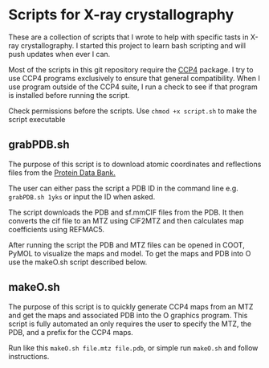 # Scripts for X-ray crystallography

These are a collection of scripts that I wrote to help with specific tasts in X-ray crystallography. I started this project to learn bash scripting and will push updates when ever I can.

Most of the scripts in this git repository require the [CCP4](http://www.ccp4.ac.uk) package. I try to use CCP4 programs exclusively to ensure that general compatibility. When I use program outside of the CCP4 suite, I run a check to see if that program is installed before running the script.

Check permissions before the scripts. Use `chmod +x script.sh` to make the script executable

## grabPDB.sh

The purpose of this script is to download atomic coordinates and reflections files from the [Protein Data Bank.](www.rcsb.org)

The user can either pass the script a PDB ID in the command line e.g. `grabPDB.sh 1yks` or input the ID when asked.

The script downloads the PDB and sf.mmCIF files from the PDB. It then converts the cif file to an MTZ using CIF2MTZ and then calculates map coefficients using REFMAC5.

After running the script the PDB and MTZ files can be opened in COOT, PyMOL to visualize the maps and model. To get the maps and PDB into O use the makeO.sh script described below.

## makeO.sh

The purpose of this script is to quickly generate CCP4 maps from an MTZ and get the maps and associated PDB into the O graphics program. This script is fully automated an only requires the user to specify the MTZ, the PDB, and a prefix for the CCP4 maps.

Run like this `makeO.sh file.mtz file.pdb`, or simple run `makeO.sh` and follow instructions.